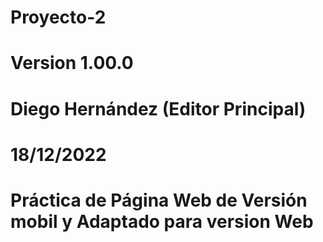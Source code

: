 # Proyecto-2
# Version 1.00.0
# Diego Hernández (Editor Principal)
# 18/12/2022
# Práctica de Página Web de Versión mobil y Adaptado para version Web
